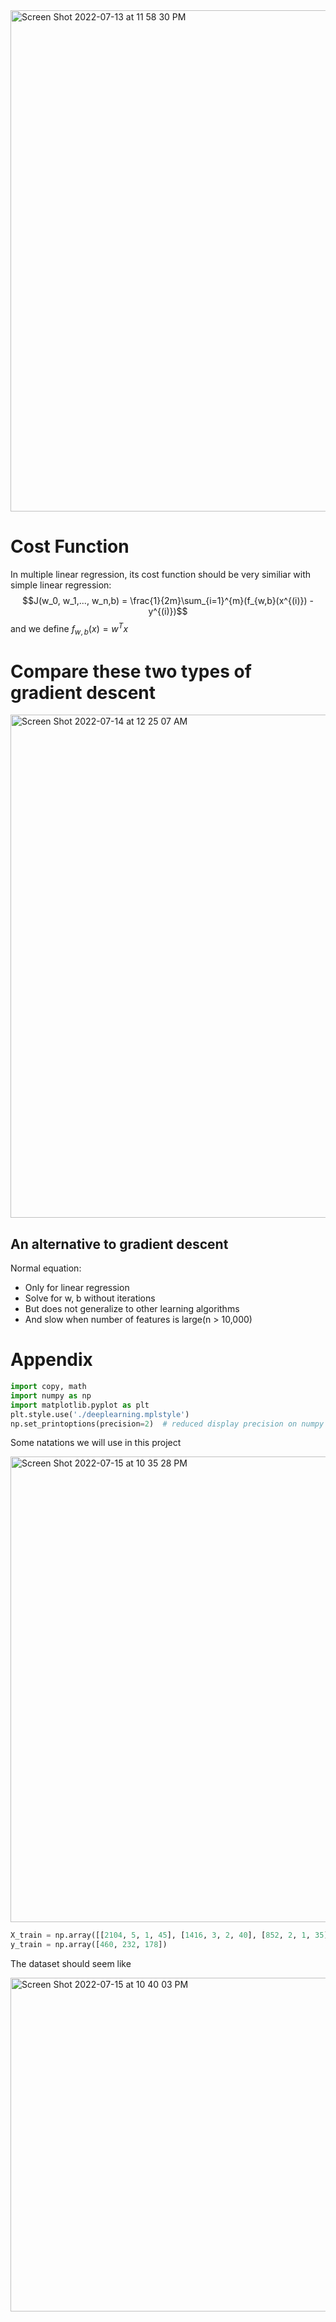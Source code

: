 <img width="802" alt="Screen Shot 2022-07-13 at 11 58 30 PM" src="https://user-images.githubusercontent.com/99445916/178895319-c9c89245-5244-4b09-96b1-7bc988dbd3ef.png">



# Cost Function
In multiple linear regression, its cost function should be very similiar with simple linear regression:
$$J(w_0, w_1,..., w_n,b) = \frac{1}{2m}\sum_{i=1}^{m}(f_{w,b}(x^{(i)}) - y^{(i)})$$ and we define $f_{w, b}(x) = w^Tx$


# Compare these two types of gradient descent
<img width="805" alt="Screen Shot 2022-07-14 at 12 25 07 AM" src="https://user-images.githubusercontent.com/99445916/178898317-411cf3bf-0d54-41f7-804d-18c1153bc424.png">

## An alternative to gradient descent
Normal equation:
* Only for linear regression
* Solve for w, b without iterations
* But does not generalize to other learning algorithms
* And slow when number of features is large(n > 10,000)


# Appendix
```python
import copy, math
import numpy as np
import matplotlib.pyplot as plt
plt.style.use('./deeplearning.mplstyle')
np.set_printoptions(precision=2)  # reduced display precision on numpy arrays
```
Some natations we will use in this project <br>

<img width="745" alt="Screen Shot 2022-07-15 at 10 35 28 PM" src="https://user-images.githubusercontent.com/99445916/179335820-4ca7105c-1c08-48e9-b845-7505aae3f96c.png">

```python
X_train = np.array([[2104, 5, 1, 45], [1416, 3, 2, 40], [852, 2, 1, 35]])
y_train = np.array([460, 232, 178])
```
The dataset should seem like <br>

<img width="534" alt="Screen Shot 2022-07-15 at 10 40 03 PM" src="https://user-images.githubusercontent.com/99445916/179336076-196a5262-29df-43b8-838f-c69978227245.png">







